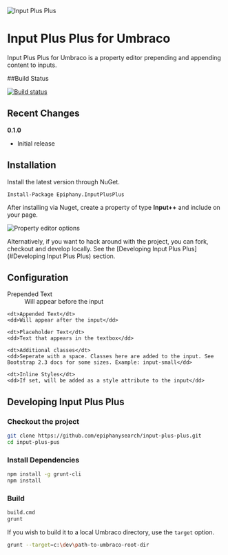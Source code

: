 ![Input Plus Plus](https://raw.githubusercontent.com/epiphanysearch/input-plus-plus/master/images/epiphany-logo.png)

# Input Plus Plus for Umbraco

Input Plus Plus for Umbraco is a property editor prepending and appending content to inputs.

##Build Status

[![Build status](https://ci.appveyor.com/api/projects/status/noypkb67ri0ns83m?svg=true)](https://ci.appveyor.com/project/ryanmcdonough/input-plus-plus)


## Recent Changes

**0.1.0**

* Initial release


## Installation

Install the latest version through NuGet.
```
Install-Package Epiphany.InputPlusPlus
```

After installing via Nuget, create a property of type **Input++** and include on your page. 

![Property editor options](https://raw.githubusercontent.com/epiphanysearch/input-plus-plus/master/images/property-editor-options.png)

Alternatively, if you want to hack around with the project, you can fork, checkout and develop locally. See the [Developing Input Plus Plus](#Developing Input Plus Plus) section.

## Configuration

<dl>
    <dt>Prepended Text</dt>
    <dd>Will appear before the input</dd>
    
    <dt>Appended Text</dt>
    <dd>Will appear after the input</dd>
    
    <dt>Placeholder Text</dt>
    <dd>Text that appears in the textbox</dd>
    
    <dt>Additional classes</dt>
    <dd>Seperate with a space. Classes here are added to the input. See Bootstrap 2.3 docs for some sizes. Example: input-small</dd>
    
    <dt>Inline Styles</dt>
    <dd>If set, will be added as a style attribute to the input</dd>
</dl>

## Developing Input Plus Plus

### Checkout the project
```bash
git clone https://github.com/epiphanysearch/input-plus-plus.git
cd input-plus-pus
```

### Install Dependencies

```bash
npm install -g grunt-cli
npm install
```

### Build

```bash
build.cmd
grunt
```

If you wish to build it to a local Umbraco directory, use the `target` option.

```bash
grunt --target=c:\dev\path-to-umbraco-root-dir
```
